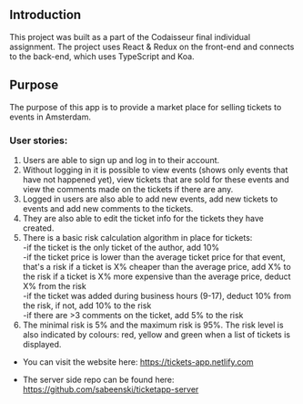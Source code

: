 ## Introduction
This project was built as a part of the Codaisseur final individual assignment.
The project uses React & Redux on the front-end and connects to the back-end, which uses TypeScript and Koa.

## Purpose
The purpose of this app is to provide a market place for selling tickets to events in Amsterdam.

### User stories: 
1. Users are able to sign up and log in to their account.
2. Without logging in it is possible to view events (shows only events that have not happened yet), view tickets that are sold for these events and view the comments made on the tickets if there are any.
3. Logged in users are also able to add new events, add new tickets to events and add new comments to the tickets.
4. They are also able to edit the ticket info for the tickets they have created.
5. There is a basic risk calculation algorithm in place for tickets:
<br> -if the ticket is the only ticket of the author, add 10%
<br> -if the ticket price is lower than the average ticket price for that event, that's a risk if a ticket is X% cheaper than the average price, add X% to the risk if a ticket is X% more expensive than the average price, deduct X% from the risk
<br> -if the ticket was added during business hours (9-17), deduct 10% from the risk, if not, add 10% to the risk
<br> -if there are >3 comments on the ticket, add 5% to the risk
6. The minimal risk is 5% and the maximum risk is 95%. The risk level is also indicated by colours: red, yellow and green when a list of tickets is displayed.

* You can visit the website here: https://tickets-app.netlify.com

* The server side repo can be found here: https://github.com/sabeenski/ticketapp-server
